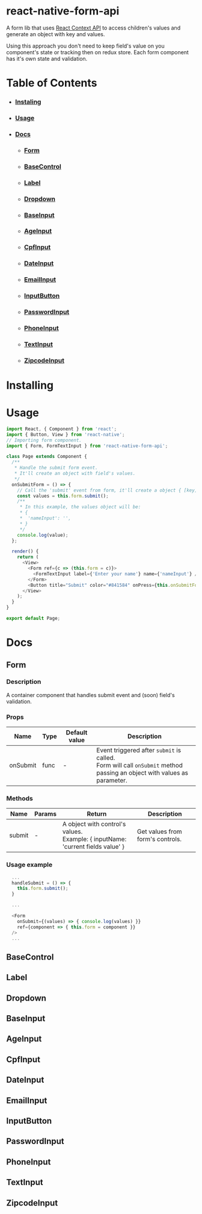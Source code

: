 # react-native-form-api

A form lib that uses [React Context API](https://reactjs.org/docs/context.html) to access children's values and generate an object with key and values.

Using this approach you don't need to keep field's value on you component's state or tracking then on redux store. Each form component has it's own state and validation.

# Table of Contents

- ### [Instaling](#section-instaling)
- ### [Usage](#section-usage)
- ### [Docs](#section-docs)
  - ### [Form](#section-form)
  - ### [BaseControl](#section-base-control)
  - ### [Label](#section-label)
  - ### [Dropdown](#section-dropdown)
  - ### [BaseInput](#section-base-input)
  - ### [AgeInput](#section-age-input)
  - ### [CpfInput](#section-cpf-input)
  - ### [DateInput](#section-date-input)
  - ### [EmailInput](#section-email-input)
  - ### [InputButton](#section-input-button)
  - ### [PasswordInput](#section-password-input)
  - ### [PhoneInput](#section-phone-input)
  - ### [TextInput](#section-text-input)
  - ### [ZipcodeInput](#section-zipcode-input)

# <a name="section-instaling"> Installing </a>

# <a name="section-usage"> Usage </a>

```js
import React, { Component } from 'react';
import { Button, View } from 'react-native';
// Importing form component.
import { Form, FormTextInput } from 'react-native-form-api';

class Page extends Component {
  /**
   * Handle the submit form event.
   * It'll create an object with field's values.
   */
  onSubmitForm = () => {
    // Call the 'submit' event from form, it'll create a object { [key]: value } with form's values.
    const values = this.form.submit();
    /**
     * In this example, the values object will be:
     * {
     *  'nameInput': '',
     * }
     */
    console.log(value);
  };

  render() {
    return (
      <View>
        <Form ref={c => (this.form = c)}>
          <FormTextInput label={'Enter your name'} name={'nameInput'} />
        </Form>
        <Button title="Submit" color="#841584" onPress={this.onSubmitForm} />
      </View>
    );
  }
}

export default Page;
```

# <a name="section-docs"> Docs </a>

## <a name="section-form"> Form </a>

### Description

A container component that handles submit event and (soon) field's validation.

### Props

| Name     | Type | Default value | Description                                                                                                                  |
| -------- | ---- | ------------- | ---------------------------------------------------------------------------------------------------------------------------- |
| onSubmit | func | -             | Event triggered after `submit` is called. <br/> Form will call `onSubmit` method passing an object with values as parameter. |

### Methods

| Name   | Params | Return                                                                             | Description                      |
| ------ | ------ | ---------------------------------------------------------------------------------- | -------------------------------- |
| submit | -      | A object with control's values.<br/>Example: { inputName: 'current fields value' } | Get values from form's controls. |

### Usage example

```js
  ...
  handleSubmit = () => {
    this.form.submit();
  }

  ...

  <Form
    onSubmit={(values) => { console.log(values) }}
    ref={component => { this.form = component }}
  />
  ...
```

## <a name="section-base-control"> BaseControl </a>

## <a name="section-label"> Label </a>

## <a name="section-dropdown"> Dropdown </a>

## <a name="section-base-input"> BaseInput </a>

## <a name="section-age-input"> AgeInput </a>

## <a name="section-cpf-input"> CpfInput </a>

## <a name="section-date-input"> DateInput </a>

## <a name="section-email-input"> EmailInput </a>

## <a name="section-input-button"> InputButton </a>

## <a name="section-password-input"> PasswordInput </a>

## <a name="section-phone-input"> PhoneInput </a>

## <a name="section-text-input"> TextInput </a>

## <a name="section-zipcode-input"> ZipcodeInput </a>
